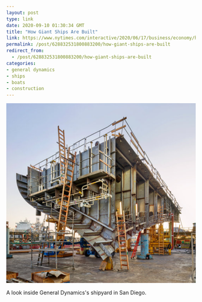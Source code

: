 ```yaml
---
layout: post
type: link
date: 2020-09-10 01:30:34 GMT
title: "How Giant Ships Are Built"
link: https://www.nytimes.com/interactive/2020/06/17/business/economy/how-container-ships-are-built.html
permalink: /post/628832531800883200/how-giant-ships-are-built
redirect_from: 
  - /post/628832531800883200/how-giant-ships-are-built
categories:
- general dynamics
- ships
- boats
- construction
---
```

![](/assets/images/8859959775ed271b2e66c26462018bad32afa148.jpg)

A look inside General Dynamics's shipyard in San Diego.
